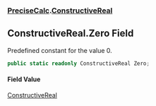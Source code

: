 ### [PreciseCalc](PreciseCalc.md 'PreciseCalc').[ConstructiveReal](PreciseCalc.ConstructiveReal.md 'PreciseCalc.ConstructiveReal')

## ConstructiveReal.Zero Field

Predefined constant for the value 0.

```csharp
public static readonly ConstructiveReal Zero;
```

#### Field Value
[ConstructiveReal](PreciseCalc.ConstructiveReal.md 'PreciseCalc.ConstructiveReal')